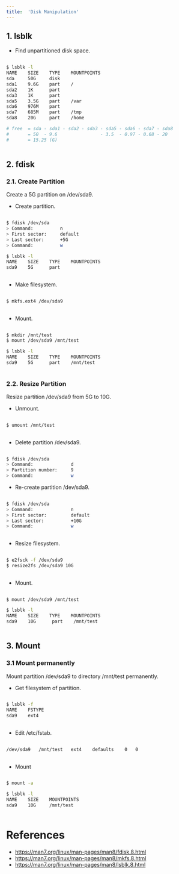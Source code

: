 ```yaml
---
title:  'Disk Manipulation'
---
```



## 1. lsblk
- Find unpartitioned disk space.
```sh
  
$ lsblk -l
NAME    SIZE    TYPE    MOUNTPOINTS
sda     50G     disk    
sda1    9.6G    part    /
sda2    1K      part
sda3    1K      part
sda5    3.5G    part    /var
sda6    976M    part
sda7    685M    part    /tmp
sda8    20G     part    /home

# free  = sda - sda1 - sda2 - sda3 - sda5 - sda6 - sda7 - sda8
#       = 50  - 9.6                - 3.5  - 0.97 - 0.68 - 20
#       = 15.25 (G)
  
```


## 2. fdisk
### 2.1. Create Partition
Create a 5G partition on /dev/sda9.

- Create partition.
```sh
  
$ fdisk /dev/sda
> Command:          n
> First sector:     default
> Last sector:      +5G
> Command:          w

$ lsblk -l
NAME    SIZE    TYPE    MOUNTPOINTS
sda9    5G      part
  
```

- Make filesystem.
```sh
  
$ mkfs.ext4 /dev/sda9
  
```

- Mount.
```sh
  
$ mkdir /mnt/test
$ mount /dev/sda9 /mnt/test

$ lsblk -l
NAME    SIZE    TYPE    MOUNTPOINTS
sda9    5G      part    /mnt/test
    
```


### 2.2. Resize Partition
Resize partition /dev/sda9 from 5G to 10G.

- Unmount.
```sh
  
$ umount /mnt/test
  
```

- Delete partition /dev/sda9.
```sh
   
$ fdisk /dev/sda
> Command:              d
> Partition number:     9
> Command:              w

```

- Re-create partition /dev/sda9.
```sh
  
$ fdisk /dev/sda
> Command:              n
> First sector:         default
> Last sector:          +10G
> Command:              w
  
```

- Resize filesystem.
```sh
  
$ e2fsck -f /dev/sda9
$ resize2fs /dev/sda9 10G
  
```

- Mount.
```sh
  
$ mount /dev/sda9 /mnt/test

$ lsblk -l
NAME    SIZE    TYPE    MOUNTPOINTS
sda9    10G      part    /mnt/test
  
```


## 3. Mount
### 3.1 Mount permanently
Mount partition /dev/sda9 to directory /mnt/test permanently.

- Get filesystem of partition.
```sh
  
$ lsblk -f
NAME    FSTYPE
sda9    ext4
  
```

- Edit /etc/fstab.
```sh
  
/dev/sda9   /mnt/test   ext4    defaults    0   0
  
```

- Mount
```sh
  
$ mount -a

$ lsblk -l
NAME    SIZE    MOUNTPOINTS
sda9    10G     /mnt/test
  
```


# References
- https://man7.org/linux/man-pages/man8/fdisk.8.html
- https://man7.org/linux/man-pages/man8/mkfs.8.html
- https://man7.org/linux/man-pages/man8/lsblk.8.html